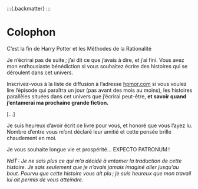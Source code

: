 :::{.backmatter}
:::

# Colophon

C’est la fin de Harry Potter et les Méthodes de la Rationalité

Je n’écrirai pas de suite ; j’ai dit ce que j’avais à dire, et j’ai
fini. Vous avez mon enthousiaste bénédiction si vous souhaitez écrire
des histoires qui se déroulent dans cet univers.

Inscrivez-vous à la liste de diffusion à l’adresse
[hpmor.com](http://hpmor.com) si vous voulez lire l’épisode qui
paraîtra un jour (pas avant des mois au moins), les histoires parallèles
situées dans cet univers que j’écrirai peut-être, **et savoir quand
j’entamerai ma prochaine grande fiction.**

\[…\]

Je suis heureux d’avoir écrit ce livre pour vous,
et honoré que vous l’ayez lu.
Nombre d’entre vous m’ont déclaré leur amitié
et cette pensée brille chaudement en moi.
  
Je vous souhaite longue vie et prospérité… EXPECTO PATRONUM !
  
*NdT : Je ne sais plus ce qui m’a décidé à entamer la traduction de
cette histoire. Je sais seulement que je n’avais jamais imaginé aller
jusqu’au bout. Pourvu que cette histoire vous ait plu ; je suis heureux
que mon travail lui ait permis de vous atteindre.*
